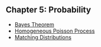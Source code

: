 ## Chapter 5: Probability
- [Bayes Theorem](https://github.com/EducationShinyAppTeam/Bayes_Theorem)
- [Homogeneous Poisson Process](https://github.com/EducationShinyAppTeam/Homogeneous_Poisson_Process)
- [Matching Distributions](https://github.com/EducationShinyAppTeam/Matching_Distributions)
